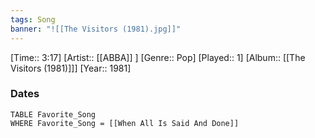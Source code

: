 ```yaml
---
tags: Song  
banner: "![[The Visitors (1981).jpg]]"
---
```

[Time:: 3:17]
[Artist:: [[ABBA]] ]
[Genre:: Pop]
[Played:: 1]
[Album:: [[The Visitors (1981)]]]
[Year:: 1981]
### Dates
````dataview
TABLE Favorite_Song
WHERE Favorite_Song = [[When All Is Said And Done]]
````